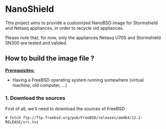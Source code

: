 # NanoShield

This project aims to provide a customized NanoBSD image for Stormshield and Netasq appliances, in order to recycle old appliances.

Please note that, for now, only the appliances Netasq U70S and Stormshield SN300 are tested and valided.

## How to build the image file ?

<ins>**Prerequisites:**</ins>

- Having a FreeBSD operating system running somewhere (virtual machine, old computer, ...)

### 1. Download the sources

First of all, we'll need to download the sources of FreeBSD :

`# fetch ftp://ftp.freebsd.org/pub/FreeBSD/releases/amd64/12.2-RELEASE/src.txz`
